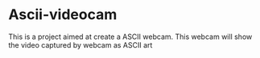# Ascii-videocam

This is a project aimed at create a ASCII webcam. This webcam will show the video captured by webcam as ASCII art
